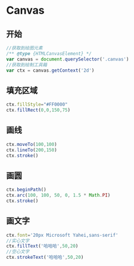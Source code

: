 # Canvas

## 开始

```javascript
//获取到绘图元素
/** @type {HTMLCanvasElement} */
var canvas = document.querySelector('.canvas')
//获取到绘制工具箱
var ctx = canvas.getContext('2d')
```

## 填充区域

```javascript
ctx.fillStyle="#FF0000"
ctx.fillRect(0,0,150,75)
```

## 画线

```javascript
ctx.moveTo(100,100)
ctx.lineTo(200,150)
ctx.stroke()
```

## 画圆

```javascript
ctx.beginPath()
ctx.arc(100, 100, 50, 0, 1.5 * Math.PI)
ctx.stroke()
```

## 画文字

```javascript
ctx.font='20px Microsoft Yahei,sans-serif'
//实心文字
ctx.fillText('哈哈哈',50,20)
//空心文字
ctx.strokeText('哈哈哈',50,20)
```



